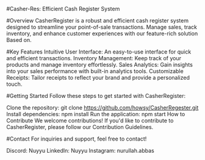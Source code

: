 #Casher-Res: Efficient Cash Register System


#Overview
CasherRegister is a robust and efficient cash register system designed to streamline your point-of-sale transactions. Manage sales, track inventory, and enhance customer experiences with our feature-rich solution Based on.


#Key Features
Intuitive User Interface: An easy-to-use interface for quick and efficient transactions.
Inventory Management: Keep track of your products and manage inventory effortlessly.
Sales Analytics: Gain insights into your sales performance with built-in analytics tools.
Customizable Receipts: Tailor receipts to reflect your brand and provide a personalized touch.


#Getting Started
Follow these steps to get started with CasherRegister:

Clone the repository: git clone https://github.com/howsy/CasherRegester.git
Install dependencies: npm install
Run the application: npm start
How to Contribute
We welcome contributions! If you'd like to contribute to CasherRegister, please follow our Contribution Guidelines.


#Contact 
For inquiries and support, feel free to contact!

Discord: Nuyyu
LinkedIn: Nuyyu
Instagram: nurullah.abbas
